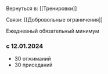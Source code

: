 Вернуться в: [[Тренировки]]

Связи: [[Добровольные ограничения]]

Ежедневный обязательный минимум

### с 12.01.2024
- 30 отжиманий 
- 30 приседаний